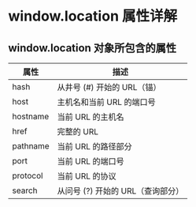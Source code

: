 # window.location 属性详解
## window.location 对象所包含的属性

| 属性	| 描述|
|--|--|
|hash	| 从井号 (#) 开始的 URL（锚）|
|host	| 主机名和当前 URL 的端口号 |
|hostname	| 当前 URL 的主机名|
|href	| 完整的 URL|
|pathname	| 当前 URL 的路径部分|
|port|	 当前 URL 的端口号|
|protocol|	 当前 URL 的协议|
|search	| 从问号 (?) 开始的 URL（查询部分）|
